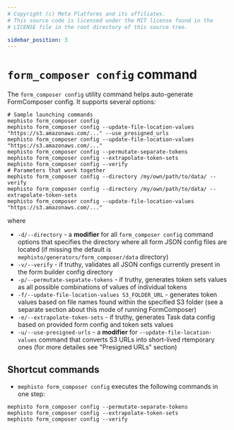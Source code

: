 ```yaml
---
# Copyright (c) Meta Platforms and its affiliates.
# This source code is licensed under the MIT license found in the
# LICENSE file in the root directory of this source tree.

sidebar_position: 3
---
```


# `form_composer config` command

The `form_composer config` utility command helps auto-generate FormComposer config. It supports several options:

```shell
# Sample launching commands
mephisto form_composer config
mephisto form_composer config --update-file-location-values "https://s3.amazonaws.com/..." --use_presigned_urls
mephisto form_composer config --update-file-location-values "https://s3.amazonaws.com/..."
mephisto form_composer config --permutate-separate-tokens
mephisto form_composer config --extrapolate-token-sets
mephisto form_composer config --verify
# Parameters that work together
mephisto form_composer config --directory /my/own/path/to/data/ --verify
mephisto form_composer config --directory /my/own/path/to/data/ --extrapolate-token-sets
mephisto form_composer config --update-file-location-values "https://s3.amazonaws.com/..."
```

where
- `-d/--directory` - a **modifier** for all `form_composer config` command options that specifies the directory where all form JSON config files are located (if missing the default is `mephisto/generators/form_composer/data` directory)
- `-v/--verify` - if truthy, validates all JSON configs currently present in the form builder config directory
- `-p/--permutate-sepatate-tokens` - if truthy, generates token sets values as all possible combinations of values of individual tokens
- `-f/--update-file-location-values S3_FOLDER_URL` - generates token values based on file names found within the specified S3 folder (see a separate section about this mode of running FormComposer)
- `-e/--extrapolate-token-sets` - if truthy, generates Task data config based on provided form config and token sets values
- `-u/--use-presigned-urls` - a **modifier** for `--update-file-location-values` command that converts S3 URLs into short-lived rtemporary ones (for more detailes see "Presigned URLs" section)

## Shortcut commands

- `mephisto form_composer config` executes the following commands in one step:
```shell
mephisto form_composer config --permutate-separate-tokens
mephisto form_composer config --extrapolate-token-sets
mephisto form_composer config --verify
```
